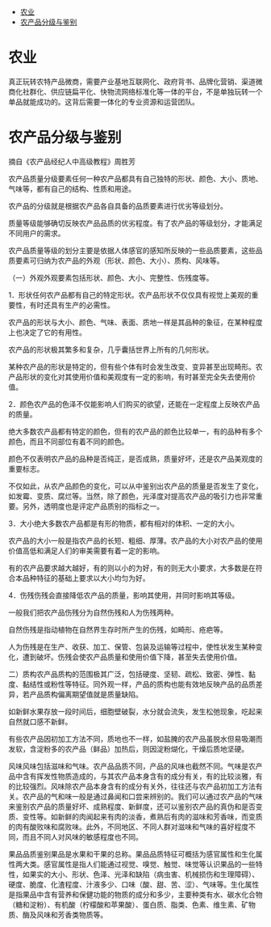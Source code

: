 <!-- TOC -->

- [农业](#农业)
- [农产品分级与鉴别](#农产品分级与鉴别)

<!-- /TOC -->

# 农业

真正玩转农特产品微商，需要产业基地互联网化、政府背书、品牌化营销、渠道微商化社群化、供应链扁平化、快物流网络标准化等一体的平台，不是单独玩转一个单品就能成功的。这背后需要一体化的专业资源和运营团队。

# 农产品分级与鉴别

摘自《农产品经纪人中高级教程》周胜芳


农产品质量分级要素任何一种农产品都具有自己独特的形状、颜色、大小、质地、气味等，都有自己的结构、性质和用途。

农产品的分级就是根据农产品各自具备的品质要素进行优劣等级划分。

质量等级能够确切反映农产品品质的优劣程度。有了农产品的等级划分，才能满足不同用户的需求。

农产品质量等级的划分主要是依据人体感官的感知所反映的一些品质要素，这些品质要素可归纳为农产品的外观（形状、颜色、大小）、质构、风味等。

（一）外观外观要素包括形状、颜色、大小、完整性、伤残度等。

1．形状任何农产品都有自己的特定形状。农产品形状不仅仅具有视觉上美观的重要性，有时还具有生产的必需性。  

农产品的形状与大小、颜色、气味、表面、质地一样是其品种的象征，在某种程度上也决定了它的有用性。  

农产品的形状极其繁多和复杂，几乎囊括世界上所有的几何形状。  

某种农产品的形状是特定的，但有些个体有时会发生改变、变异甚至出现畸形。农产品形状的变化对其使用价值和美观度有一定的影响，有时甚至完全失去使用价值。

2．颜色农产品的色泽不仅能影响人们购买的欲望，还能在一定程度上反映农产品的质量。  

绝大多数农产品都有特定的颜色，但有的农产品的颜色比较单一，有的品种有多个颜色，而且不同部位有着不同的颜色。  

颜色不仅表明农产品的品种是否纯正，是否成熟，质量好坏，还是农产品美观度的重要标志。  

不仅如此，从农产品颜色的变化，可以从中鉴别出农产品的质量是否发生了变化，如发霉、变质、腐烂等。当然，除了颜色，光泽度对提高农产品的吸引力也非常重要。另外，透明度也是评定产品质别的指标之一。

3．大小绝大多数农产品都是有形的物质，都有相对的体积、一定的大小。  

农产品的大小一般是指农产品的长短、粗细、厚薄。农产品的大小对农产品的使用价值高低和满足人们的审美需要有着一定的影响。  

有的农产品要求越大越好，有的则以小的为好，有的则无大小要求，大多数是在符合本品种特征的基础上要求以大小均匀为好。

4．伤残伤残会直接降低农产品的质量，影响其使用，并同时影响其等级。  

一般我们把农产品伤残分为自然伤残和人为伤残两种。  

自然伤残是指动植物在自然界生存时所产生的伤残，如畸形、疮疤等。  

人为伤残是在生产、收获、加工、保管、包装及运输等过程中，使性状发生某种变化，遭到破坏。伤残会使农产品质量和使用价值下降，甚至失去使用价值。

二）质构农产品质构的范围极其广泛，包括硬度、坚韧、疏松、致密、弹性、黏度、黏结性或粉性等特征。同外观一样，产品的质构也能有效地反映产品的品质差异，若产品质构偏离期望值就是质量缺陷。  

如新鲜水果存放一段时间后，细胞壁破裂，水分就会流失，发生松弛现象，吃起来自然就口感不新鲜。  

有些农产品因初加工方法不同，质地也不一样，如盐腌的农产品虽脱水但易吸潮而发软，含淀粉多的农产品（鲜品）加热后，则因淀粉煳化，干燥后质地坚硬。

风味风味包括滋味和气味。农产品品质不同，产品的风味也截然不同。气味是农产品中含有挥发性物质造成的，与其农产品本身含有的成分有关，有的比较淡雅，有的比较强烈。风味除农产品本身含有的成分有关外，往往还与农产品初加工方法有关。农产品的气和味一般是通过鼻闻和口尝来辨别的。我们可以通过农产品的气味来鉴别农产品的质量好坏、成熟程度、新鲜度，还可以鉴别农产品的真伪和是否变质、变性等。如新鲜的肉闻起来有肉的淡香，煮熟后有肉的滋味和芳香味，而变质的肉有酸败味和腐败味。此外，不同地区、不同人群对滋味和气味的喜好程度不同，而且不同人对风味的敏感程度也不同。


果品品质鉴别果品是水果和干果的总称。果品品质特征可概括为感官属性和生化属性两大类。感官属性是指人们能通过视觉、嗅觉、触觉、味觉等认识果品的一些特性，如果实的大小、形状、色泽、光泽和缺陷（病虫害、机械损伤和生理障碍）、硬度、脆度、化渣程度、汁液多少、口味（酸、甜、苦、涩）、气味等。生化属性是指果品中含有营养和保健功能的物质的成分和多少，主要种类有水、碳水化合物（糖和淀粉）、有机酸（柠檬酸和苹果酸）、蛋白质、脂类、色素、维生素、矿物质、酶及风味和芳香类物质等。

